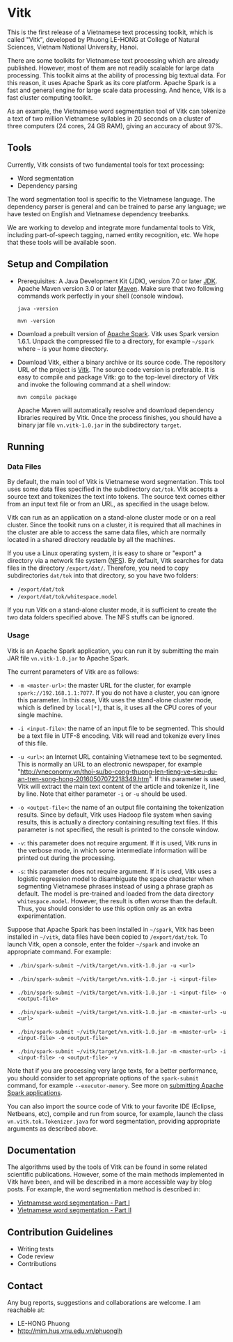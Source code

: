 # Vitk #

This is the first release of a Vietnamese text processing toolkit,
which is called "Vitk", developed by Phuong LE-HONG at College of
Natural Sciences, Vietnam National University, Hanoi.

There are some toolkits for Vietnamese text processing which are
already published. However, most of them are not readily scalable for
large data processing. This toolkit aims at the ability of processing
big textual data. For this reason, it uses Apache Spark as its core
platform. Apache Spark is a fast and general engine for large
scale data processing. And hence, Vitk is a fast cluster computing
toolkit.

As an example, the Vietnamese word segmentation tool of Vitk can
tokenize a text of two million Vietnamese syllables in 20 seconds
on a cluster of three computers (24 cores, 24 GB RAM), giving an
accuracy of about 97%.

## Tools ##

Currently, Vitk consists of two fundamental tools for text processing:

* Word segmentation
* Dependency parsing 

The word segmentation tool is specific to the Vietnamese language. The
dependency parser is general and can be trained to parse any
language; we have tested on English and Vietnamese dependency treebanks.

We are working to develop and integrate more fundamental tools to
Vitk, including part-of-speech tagging, named entity recognition,
etc. We hope that these tools will be available soon. 

## Setup and Compilation ##

* Prerequisites: A Java Development Kit (JDK), version 7.0 or
  later [JDK](http://www.oracle.com/technetwork/java/javase/downloads/index.html).
	Apache Maven version 3.0 or later [Maven](http://maven.apache.org/). Make
  sure that two following commands work perfectly in your shell
  (console window).

	`java -version`
	
	`mvn -version`

* Download a prebuilt version of [Apache Spark](https://spark.apache.org/).
	Vitk uses Spark version 1.6.1. Unpack the compressed file to a directory,
	for example `~/spark` where `~` is your home directory.

* Download Vitk, either a binary archive or its source code. The
  repository URL of the project is [Vitk](https://github.com/phuonglh/vn.vitk.git).
  The source code version is preferable. It is easy to compile and
  package Vitk: go to the top-level directory of Vitk and invoke the
  following command at a shell window:

	`mvn compile package`

	Apache Maven will automatically resolve and download dependency
	libraries required by Vitk. Once the process finishes, you should
	have a binary jar file `vn.vitk-1.0.jar` in the subdirectory
	`target`. 


## Running ##

### Data Files ###

By default, the main tool of Vitk is Vietnamese word
segmentation. This tool uses some data files specified in the
subdirectory `dat/tok`. Vitk accepts a source text and tokenizes the text into
tokens. The source text comes either from an input text file or from an URL, 
as specified in the usage below. 

Vitk can run as an application on a stand-alone cluster mode  or on a
real cluster. Since the toolkit runs on a cluster, it is required that
all machines in the cluster are able to access the same data files,
which are normally located in a shared directory readable by all the
machines.

If you use a Linux operating system, it is easy to share or
"export" a directory via a network file system ([NFS](https://en.wikipedia.org/wiki/Network_File_System)). By default, Vitk
searches for data files in the directory `/export/dat/`. Therefore, you need
to copy subdirectories `dat/tok` into that directory, so you have two folders:

* `/export/dat/tok`
* `/export/dat/tok/whitespace.model`

If you run Vitk on a stand-alone cluster mode, it is sufficient to
create the two data folders specified above. The NFS stuffs can be
ignored. 

### Usage ###

Vitk is an Apache Spark application, you can run it by submitting the
main JAR file `vn.vitk-1.0.jar` to Apache Spark.

The current parameters of Vitk are as follows:

* `-m <master-url>`: the master URL for the cluster, for example
  `spark://192.168.1.1:7077`. If you do not have a cluster, you can
  ignore this parameter. In this case, Vitk uses the stand-alone
  cluster mode, which is defined by `local[*]`, that is, it uses all
  the CPU cores of your single machine.

* `-i <input-file>`: the name of an input file to be segmented. This
   should be a text file in UTF-8 encoding. Vitk will read and
   tokenize every lines of this file.

* `-u <url>`: an Internet URL containing Vietnamese text to be
   segmented. This is normally an URL to an electronic newspaper, for
   example "http://vneconomy.vn/thoi-su/bo-cong-thuong-len-tieng-ve-sieu-du-an-tren-song-hong-20160507072218349.htm".
	 If this parameter is used, Vitk will extract the main text content
   of the article and tokenize it, line by line. Note that either
   parameter `-i` or `-u` should be used.  

* `-o <output-file>`: the name of an output file containing the
   tokenization results. Since by default, Vitk uses Hadoop file
   system when saving results, this is actually a directory containing
   resulting text files. If this parameter is not specified, the result is
   printed to the console window.

* `-v`: this parameter does not require argument. If it is used, Vitk
   runs in the verbose mode, in which some intermediate information
   will be printed out during the processing.
	
* `-s`: this parameter does not require argument. If it is used, Vitk
   uses a logistic regression model to disambiguate the space
   character when segmenting Vietnamese phrases instead of using a
   phrase graph as default. The model is
   pre-trained and loaded from the data directory `whitespace.model`.
   However, the result is often worse than the default. Thus, you should
   consider to use this option only as an extra experimentation.

Suppose that Apache Spark has been installed in `~/spark`, Vitk has
been installed in `~/vitk`, data files have been copied to
`/export/dat/tok`. To launch Vitk, open a console, enter the folder `~/spark`
and invoke an appropriate command. For example:

*	`./bin/spark-submit ~/vitk/target/vn.vitk-1.0.jar -u <url>`

* `./bin/spark-submit ~/vitk/target/vn.vitk-1.0.jar -i <input-file>`

* `./bin/spark-submit ~/vitk/target/vn.vitk-1.0.jar -i <input-file> -o <output-file>`

* `./bin/spark-submit ~/vitk/target/vn.vitk-1.0.jar -m <master-url> -u <url>`

* `./bin/spark-submit ~/vitk/target/vn.vitk-1.0.jar -m <master-url> -i <input-file> -o <output-file>`

* `./bin/spark-submit ~/vitk/target/vn.vitk-1.0.jar -m <master-url> -i  <input-file> -o <output-file> -v`

Note that if you are processing very large texts, for a better performance, 
you should consider to set appropriate options of the `spark-submit` command, for example 
`--executor-memory`. See more  on [submitting Apache Spark applications](http://spark.apache.org/docs/latest/submitting-applications.html). 

You can also import the source code of Vitk to your favorite IDE (Eclipse, Netbeans, etc), compile and 
run from source, for example, launch the class `vn.vitk.tok.Tokenizer.java` for word segmentation, providing 
appropriate arguments as described above.

## Documentation ##

The algorithms used by the tools of Vitk can be found in some related scientific publications. 
However, some of the main methods implemented in Vitk have been, and will be described in a more 
accessible way by blog posts. For example, the word segmentation method is described in:
* [Vietnamese word segmentation - Part I](http://tech.fpt.com.vn/en/expert-opinion/vietnamese-word-segmentation-part-i-nd498043.html)
* [Vietnamese word segmentation - Part II](http://tech.fpt.com.vn/en/expert-opinion/vietnamese-word-segmentation-part-ii-nd498054.html)

## Contribution Guidelines ##

* Writing tests
* Code review
* Contributions

## Contact ##

Any bug reports, suggestions and collaborations are welcome. I am
reachable at: 

* LE-HONG Phuong
* http://mim.hus.vnu.edu.vn/phuonglh
